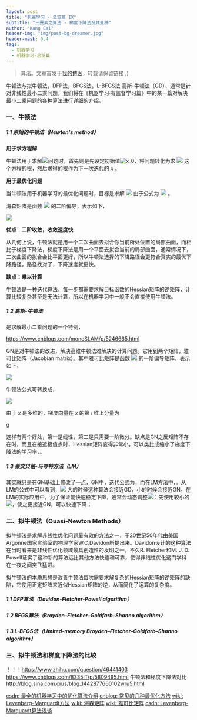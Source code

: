 ```yaml
---
layout: post
title: "机器学习 · 总览篇 IX"
subtitle: "三要素之算法 - 梯度下降法及其变种"
author: "Kang Cai"
header-img: "img/post-bg-dreamer.jpg"
header-mask: 0.4
tags:
  - 机器学习
  - 机器学习·总览篇
---
```


>

> 算法。文章首发于[我的博客](https://kangcai.github.io/2018/10/25/ml-overall-bayes/)，转载请保留链接 ;)

牛顿法与拟牛顿法，DFP法，BFGS法，L-BFGS法
高斯-牛顿法（GD）、通常是针对非线性最小二乘问题，我们将在《机器学习·有监督学习篇》中的某一篇对解决最小二乘问题的各种算法进行详细的介绍。

### 一、牛顿法

##### 1.1 原始的牛顿法（Newton's method）

**用于求方程解**

牛顿法用于求解<img src="http://latex.codecogs.com/gif.latex?f(x)=0" />问题时，首先则是先设定初始值<img src="http://latex.codecogs.com/gif.latex?x_0" title="x_0" />，将问题转化为求 <img src="http://latex.codecogs.com/gif.latex?f'(x_0)=0" /> 这个方程的根，然后求得的根作为下一次迭代的 _x_ 。

**用于最优化问题**

当牛顿法用于机器学习的最优化问题时，目标是求解 <img src="http://latex.codecogs.com/gif.latex?L'(\theta)=0"/> 由于公式为 <img src="http://latex.codecogs.com/gif.latex?\theta^{t+1}\leftarrow \theta^t - \frac{L'(\theta)}{L''(\theta)} "/> 。

海森矩阵是函数 <img src="http://latex.codecogs.com/gif.latex?f"/> 的二阶偏导，表示如下，

<img src="http://latex.codecogs.com/gif.latex?H_f=\begin{bmatrix}\frac{\partial^2f}{\partial&space;x_0^2}&\frac{\partial^2f}{\partial&space;x_0&space;\partial&space;x_1}&...&\frac{\partial^2f}{\partial&space;x_0&space;\partial&space;x_n}\\&space;\frac{\partial^2f}{\partial&space;x_1&space;\partial&space;x_0}&\frac{\partial^2f}{\partial&space;x_1^2}&...&\frac{\partial^2f}{\partial&space;x_1&space;\partial&space;x_n}\\\vdots&\vdots&\ddots&\vdots\\&space;\frac{\partial^2f}{\partial&space;x_n&space;\partial&space;x_0}&\frac{\partial^2f}{\partial&space;x_n&space;\partial&space;x_1}&...&\frac{\partial^2f}{\partial&space;x_n^2}&space;\end{bmatrix}"/>

**优点：二阶收敛，收敛速度快**

从几何上说，牛顿法就是用一个二次曲面去拟合你当前所处位置的局部曲面，而相比于梯度下降法，梯度下降法是用一个平面去拟合当前的局部曲面，通常情况下，二次曲面的拟合会比平面更好，所以牛顿法选择的下降路径会更符合真实的最优下降路径，路径找对了，下降速度就更快。

**缺点：难以计算**

牛顿法是一种迭代算法，每一步都需要求解目标函数的Hessian矩阵的逆矩阵，计算比较复杂甚至是无法计算，所以在机器学习中一般不会直接使用牛顿法。

##### 1.2 高斯-牛顿法

是求解最小二乘问题的一个特例，

https://www.cnblogs.com/monoSLAM/p/5246665.html

GN是对牛顿法的改进，解决高维牛顿法难解决的计算问题。它用到两个矩阵，雅可比矩阵（Jacobian matrix）。其中雅可比矩阵是函数 <img src="http://latex.codecogs.com/gif.latex?f"/> 的一阶偏导矩阵，表示如下，

<img src="http://latex.codecogs.com/gif.latex?J_f=\begin{bmatrix}&space;\frac{\partial&space;f}{\partial&space;x_0}&\cdots&\frac{\partial&space;f}{\partial&space;x_n}\\&space;\vdots&\ddots&\vdots\\&space;\frac{\partial&space;f}{\partial&space;x_0}&\cdots&\frac{\partial&space;f}{\partial&space;x_n}&space;\end{bmatrix}" />

牛顿法公式可转换成，

<img src="http://latex.codecogs.com/gif.latex?X_{n&plus;1}=X_n-H_f(x_n)^{-1}\nabla&space;f(x_n)" />

由于 _x_ 是多维的，梯度向量在 _x_ 的第 _i_ 维上分量为

g

这样有两个好处，第一是线性，第二是只需要一阶微分。缺点是GN之反矩阵不存在时，而且在接近极值点时，Hessian矩阵变得非常小，可以类比成缩小了梯度下降法的学习率，。

##### 1.3 莱文贝格-马夸特方法（LM）

其实就只是在GN基础上修改了一点，GN中，迭代公式为，而在LM方法中，。从LM的公式中可以看到，<img src="http://latex.codecogs.com/gif.latex?\lambda" /> 大的时候这种算法会接近GD，小的时候会接近GN。在LM的实际应用中，为了保证能快速稳定下降，通常会动态调整<img src="http://latex.codecogs.com/gif.latex?\lambda" />：先使用较小的<img src="http://latex.codecogs.com/gif.latex?\lambda" />，使之更接近GN，可以快速下降；

### 二、拟牛顿法（Quasi-Newton Methods）

拟牛顿法是求解非线性优化问题最有效的方法之一，于20世纪50年代由美国Argonne国家实验室的物理学家W.C.Davidon所提出来。Davidon设计的这种算法在当时看来是非线性优化领域最具创造性的发明之一。不久R. Fletcher和M. J. D. Powell证实了这种新的算法远比其他方法快速和可靠，使得非线性优化这门学科在一夜之间突飞猛进。

拟牛顿法的本质思想是改善牛顿法每次需要求解复杂的Hessian矩阵的逆矩阵的缺陷，它使用正定矩阵来近似Hessian矩阵的逆，从而简化了运算的复杂度。

##### 1.1 DFP算法（Davidon-Fletcher-Powell algorithm）

##### 1.2 BFGS算法（Broyden–Fletcher–Goldfarb–Shanno algorithm）

##### 1.3 L-BFGS法（Limited-memory Broyden–Fletcher–Goldfarb–Shanno algorithm）


### 三、拟牛顿法和梯度下降法的比较


！！！https://www.zhihu.com/question/46441403
https://www.cnblogs.com/8335IT/p/5809495.html 牛顿法和梯度下降法对比
http://blog.sina.com.cn/s/blog_1442877660102wru5.html


[csdn: 最全的机器学习中的优化算法介绍](https://blog.csdn.net/qsczse943062710/article/details/76763739)
[cnblog: 常见的几种最优化方法](http://www.cnblogs.com/maybe2030/p/4751804.html)
[wiki: Levenberg-Marquardt方法](https://zh.wikipedia.org/wiki/%E8%8E%B1%E6%96%87%E8%B4%9D%E6%A0%BC%EF%BC%8D%E9%A9%AC%E5%A4%B8%E7%89%B9%E6%96%B9%E6%B3%95)
[wiki: 海森矩阵](https://zh.wikipedia.org/wiki/%E6%B5%B7%E6%A3%AE%E7%9F%A9%E9%98%B5)
[wiki: 雅可比矩阵](https://zh.wikipedia.org/wiki/%E9%9B%85%E5%8F%AF%E6%AF%94%E7%9F%A9%E9%98%B5)
[csdn: Levenberg-Marquardt算法浅谈](https://blog.csdn.net/liu14lang/article/details/53991897)

